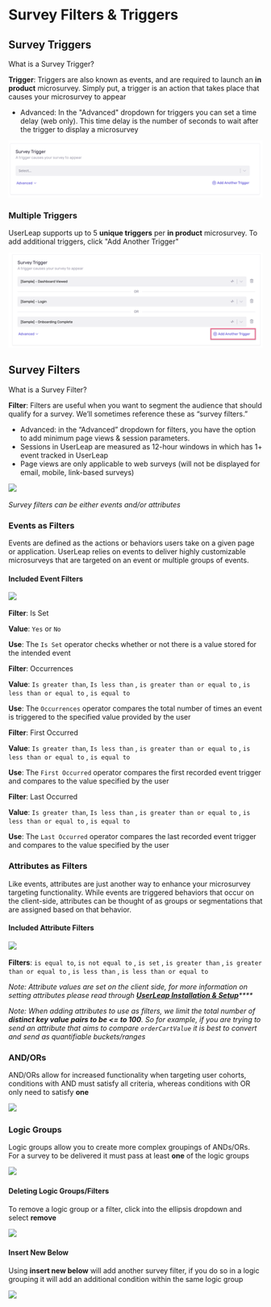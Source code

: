 # Survey Filters & Triggers

## **Survey Triggers**

What is a Survey Trigger?

**Trigger**: Triggers are also known as events, and are required to launch an **in product** microsurvey. Simply put, a trigger is an action that takes place that causes your microsurvey to appear

* Advanced: In the "Advanced" dropdown for triggers you can set a time delay \(web only\). This time delay is the number of seconds to wait after the trigger to display a microsurvey

![](../.gitbook/assets/image%20%2852%29.png)

### **Multiple Triggers**

UserLeap supports up to 5 **unique triggers** per **in product** microsurvey. To add additional triggers, click "Add Another Trigger"

![](../.gitbook/assets/image%20%2815%29.png)

## **Survey Filters**

What is a Survey Filter?

**Filter**: Filters are useful when you want to segment the audience that should qualify for a survey. We’ll sometimes reference these as “survey filters.” 

* Advanced: in the “Advanced” dropdown for filters, you have the option to add minimum page views & session parameters. 
* Sessions in UserLeap are measured as 12-hour windows in which has 1+ event tracked in UserLeap
* Page views are only applicable to web surveys \(will not be displayed for email, mobile, link-based surveys\)

![](https://p35.tr2.n0.cdn.getcloudapp.com/items/E0uYKBKq/dfd76105-9058-49f1-8263-e56da8c4cd62.png?v=32ea0bdd14a12c27003e1524c51f6547)

_Survey filters can be either events and/or attributes_

### **Events as Filters** 

Events are defined as the actions or behaviors users take on a given page or application. UserLeap relies on events to deliver highly customizable microsurveys that are targeted on an event or multiple groups of events. 

#### Included Event Filters

![](https://p35.tr2.n0.cdn.getcloudapp.com/items/p9ub5O4Z/241670d7-af4d-441b-965c-e4890c440010.jpg?v=feeb2abd9ad56beae48762afcd91f031)

**Filter**: Is Set

**Value**: `Yes` or `No` 

**Use**: The `Is Set` operator checks whether or not there is a value stored for the intended event



**Filter**: Occurrences

**Value**: `Is greater than`, `Is less than` , `is greater than or equal to` , `is less than or equal to` , `is equal to` 

**Use**: The `Occurrences` operator compares the total number of times an event is triggered to the specified value provided by the user



**Filter**: First Occurred

**Value**: `Is greater than`, `Is less than` , `is greater than or equal to` , `is less than or equal to` , `is equal to` 

**Use**: The `First Occurred` operator compares the first recorded event trigger and compares to the value specified by the user



**Filter**: Last Occurred

**Value**: `Is greater than`, `Is less than` , `is greater than or equal to` , `is less than or equal to` , `is equal to` 

**Use**: The `Last Occurred` operator compares the last recorded event trigger and compares to the value specified by the user

### **Attributes as Filters** 

Like events, attributes are just another way to enhance your microsurvey targeting functionality. While events are triggered behaviors that occur on the client-side, attributes can be thought of as groups or segmentations that are assigned based on that behavior.

#### Included Attribute Filters

![](https://p35.tr2.n0.cdn.getcloudapp.com/items/RBuYXkPn/8aaf3ac3-ff8e-4061-a78c-db04ceea2532.jpg?v=63a79aa614b5838c90fffdf453c937ec)

**Filters**: `is equal to`, `is not equal to` , `is set` , `is greater than` , `is greater than or equal to` , `is less than` ,  `is less than or equal to`

_Note: Attribute values are set on the client side, for more information on setting attributes please read through_ [_**UserLeap Installation & Setup**_](../installation/)_\*\*\*\*_

_Note: When adding attributes to use as filters, we limit the total number of **distinct key value pairs to be &lt;= to 100**. So for example, if you are trying to send an attribute that aims to compare `orderCartValue` it is best to convert and send as quantifiable buckets/ranges_

### AND/ORs

AND/ORs allow for increased functionality when targeting user cohorts, conditions with AND must satisfy all criteria, whereas conditions with OR only need to satisfy **one**   

![](https://p35.tr2.n0.cdn.getcloudapp.com/items/yAuDbrOv/934e8ef4-eb7b-4ab7-b03e-10ce219093ad.gif?v=ec370f8dceedd1072f67dcfc33bfd1c2)

### Logic Groups

Logic groups allow you to create more complex groupings of ANDs/ORs. For a survey to be delivered it must pass at least **one** of the logic groups

![](https://p35.tr2.n0.cdn.getcloudapp.com/items/eDujBym9/afaafec7-7795-4557-ac04-bcca1046c206.gif?v=346e72b0d2b48846869ff56bc5310cbc)

#### **Deleting Logic Groups/Filters**

To remove a logic group or a filter, click into the ellipsis dropdown and select **remove**

![](https://p35.tr2.n0.cdn.getcloudapp.com/items/yAuDbrpN/84ccb785-1e09-48e9-a802-2c22b1dfd8e9.gif?v=843f167eec5f22f139678bd01b775b84)

#### Insert New Below

Using **insert new below** will add another survey filter, if you do so in a logic grouping it will add an additional condition within the same logic group

![](https://p35.tr2.n0.cdn.getcloudapp.com/items/kpuKbn95/df780bcd-37de-410c-b7cd-db392bd863c8.gif?v=e6a2e60c6b338ac5ac42e51c6e1f6059)



